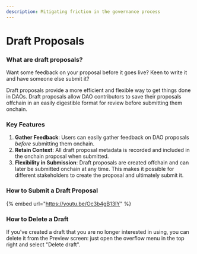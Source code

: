 ```yaml
---
description: Mitigating friction in the governance process
---
```


# Draft Proposals

### What are draft proposals?

Want some feedback on your proposal before it goes live? Keen to write it and have someone else submit it?

Draft proposals provide a more efficient and flexible way to get things done in DAOs. Draft proposals allow DAO contributors to save their proposals offchain in an easily digestible format for review before submitting them onchain.&#x20;

### Key Features

1. **Gather Feedback**: Users can easily gather feedback on DAO proposals _before_ submitting them onchain.
2. **Retain Context**: All draft proposal metadata is recorded and included in the onchain proposal when submitted.
3. **Flexibility in Submission**: Draft proposals are created offchain and can later be submitted onchain at any time. This makes it possible for different stakeholders to create the proposal and ultimately submit it.

### How to Submit a Draft Proposal

{% embed url="https://youtu.be/Oc3b4gB13lY" %}

### How to Delete a Draft

If you've created a draft that you are no longer interested in using, you can delete it from the Preview screen: just open the overflow menu in the top right and select "Delete draft".

<figure><img src="../../.gitbook/assets/delete.gif" alt=""><figcaption></figcaption></figure>



###
